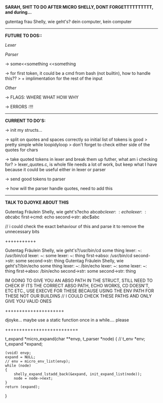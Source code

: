 **SARAH, SHIT TO DO AFTER MICRO SHELLY, DONT FORGETTTTTTTTTT, and during...**

gutentag frau Shelly, wie geht's?
dein computer, kein computer

---------------------------------------------------------------------------------
**FUTURE TO DOS::**

*Lexer*


*Parser*

-> some<<something 
	<<something

-> for first token, it could be a cmd from bash (not builtin), how to handle this??
	> + implimentation for the rest of the input

*Other*

-> FLAGS: WHERE WHAT HOW WHY

-> ERRORS :!!!


---------------------------------------------------------------------------------
**CURRENT TO DO'S:**

-> init my structs...

-> split on quotes and spaces correctly so initial list of tokens is good
	> pretty simple while loopidyloop
	> don't forget to check either side of the quotes for chars

-> take quoted tokens in lexer and break them up futher, what am i checking for?
	> lexer_quotes.c, is whole file needs a lot of work, but keep what I have
		because it could be useful either in lexer or parser

-> send good tokens to parser

-> how will the parser handle quotes, need to add this


---------------------------------------------------------------------------------
**TALK TO DJOYKE ABOUT THIS**

Gutentag Fräulein Shelly, wie geht's?echo abc$abc
lexer: 		~: echo
lexer: 		~: abc$abc
first->cmd: echo
second->str: abc$abc 

// i could check the exact behaviour of this and parse it to remove the unnecessary bits

+++++++++++

Gutentag Fräulein Shelly, wie geht's?/usr/bin/cd some thing
lexer: 		~: /usr/bin/cd
lexer: 		~: some
lexer: 		~: thing
first->abso: /usr/bin/cd
second->str: some
second->str: thing
Gutentag Fräulein Shelly, wie geht's?/bin/echo some thing
lexer: 		~: /bin/echo
lexer: 		~: some
lexer: 		~: thing
first->abso: /bin/echo
second->str: some
second->str: thing

IM GOING TO GIVE YOU AN ABSO PATH IN THE STRUCT, STILL NEED TO CHECK IF ITS THE CORRECT 
ABSO PATH, ECHO WORKS, CD DOESN'T, ETC ETC., USE EXECVE FOR THESE BECAUSE USING
THE ENV PATH FOR THESE NOT OUR BUILDINS
// I COULD CHECK THESE PATHS AND ONLY GIVE YOU VALID ONES

+++++++++++++++++++++

djoyke... maybe use a static function once in a while.... please

+++++++++++++++++++++++++=


t_expand	*micro_expand(char **envp, t_parser *node)
{
	// t_env	    *env;
    t_expand    *expand;

    (void) envp;
	expand = NULL;
	// env = micro_env_list(envp);
	while (node)
	{
        shelly_expand_lstadd_back(&expand, init_expand_list(node));
		node = node->next;
	}
	return (expand);
}



